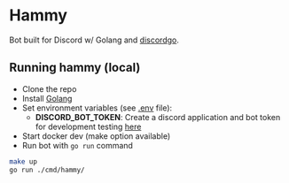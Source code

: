 Hammy
=========
Bot built for Discord w/ Golang and [discordgo](https://github.com/bwmarrin/discordgo).

## Running hammy (local)

* Clone the repo
* Install [Golang](https://go.dev/dl/)
* Set environment variables (see [.env](./.env.example) file):
  * **DISCORD_BOT_TOKEN**: Create a discord application and bot token for development testing [here](https://discordapp.com/developers/applications/)
* Start docker dev (make option available)
* Run bot with `go run` command

```bash
make up
go run ./cmd/hammy/
```
